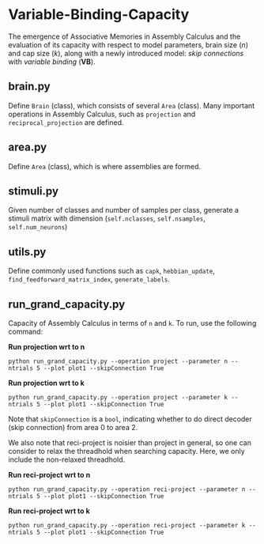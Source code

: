 # Variable-Binding-Capacity
The emergence of Associative Memories in Assembly Calculus and the evaluation of its capacity with respect to model parameters, brain size ($n$) and cap size ($k$), along with a newly introduced model: *skip connections* with *variable binding* (**VB**).

brain.py 
---
Define `Brain` (class), which consists of several `Area` (class). 
Many important operations in Assembly Calculus, such as `projection` and `reciprocal_projection` are defined.

area.py
---
Define `Area` (class), which is where assemblies are formed.

stimuli.py
---
Given number of classes and number of samples per class, generate a stimuli matrix with dimension (`self.nclasses`, `self.nsamples`, `self.num_neurons`)

utils.py
---
Define commonly used functions such as `capk`, `hebbian_update`, `find_feedforward_matrix_index`, `generate_labels`.

run_grand_capacity.py
---
Capacity of Assembly Calculus in terms of `n` and `k`.
To run, use the following command:

**Run projection wrt to n**
```
python run_grand_capacity.py --operation project --parameter n --ntrials 5 --plot plot1 --skipConnection True
```

**Run projection wrt to k**
```
python run_grand_capacity.py --operation project --parameter k --ntrials 5 --plot plot1 --skipConnection True
```

Note that `skipConnection` is a `bool`, indicating whether to do direct decoder (skip connection) from area 0 to area 2.

We also note that reci-project is noisier than project in general, so one can consider to relax the threadhold when searching capacity. Here, we only include the non-relaxed threadhold.

**Run reci-project wrt to n**
```
python run_grand_capacity.py --operation reci-project --parameter n --ntrials 5 --plot plot1 --skipConnection True
```

**Run reci-project wrt to k**
```
python run_grand_capacity.py --operation reci-project --parameter k --ntrials 5 --plot plot1 --skipConnection True
```

